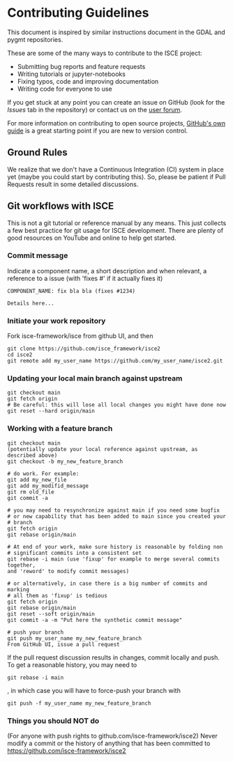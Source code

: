 # Contributing Guidelines

This document is inspired by similar instructions document in the GDAL and pygmt repositories. 

These are some of the many ways to contribute to the ISCE project:

* Submitting bug reports and feature requests
* Writing tutorials or jupyter-notebooks
* Fixing typos, code and improving documentation
* Writing code for everyone to use

If you get stuck at any point you can create an issue on GitHub (look for the *Issues*
tab in the repository) or contact us on the [user forum](http://earthdef.caltech.edu/projects/isce_forum/boards).

For more information on contributing to open source projects,
[GitHub's own guide](https://guides.github.com/activities/contributing-to-open-source/)
is a great starting point if you are new to version control.


## Ground Rules

We realize that we don't have a Continuous Integration (CI) system in place yet (maybe you could start by contributing this). So, please be patient if Pull Requests result in some detailed discussions.  

## Git workflows with ISCE

This is not a git tutorial or reference manual by any means. This just collects a few best practice for git usage for ISCE development. There are plenty of good resources on YouTube and online to help get started.

### Commit message

Indicate a component name, a short description and when relevant, a reference to a issue (with 'fixes #' if it actually fixes it)

```
COMPONENT_NAME: fix bla bla (fixes #1234)

Details here...
```

### Initiate your work repository


Fork isce-framework/isce from github UI, and then
```
git clone https://github.com/isce_framework/isce2
cd isce2
git remote add my_user_name https://github.com/my_user_name/isce2.git
```

### Updating your local main branch against upstream

```
git checkout main
git fetch origin
# Be careful: this will lose all local changes you might have done now
git reset --hard origin/main
```

### Working with a feature branch

```
git checkout main
(potentially update your local reference against upstream, as described above)
git checkout -b my_new_feature_branch

# do work. For example:
git add my_new_file
git add my_modifid_message
git rm old_file
git commit -a 

# you may need to resynchronize against main if you need some bugfix
# or new capability that has been added to main since you created your
# branch
git fetch origin
git rebase origin/main

# At end of your work, make sure history is reasonable by folding non
# significant commits into a consistent set
git rebase -i main (use 'fixup' for example to merge several commits together,
and 'reword' to modify commit messages)

# or alternatively, in case there is a big number of commits and marking
# all them as 'fixup' is tedious
git fetch origin
git rebase origin/main
git reset --soft origin/main
git commit -a -m "Put here the synthetic commit message"

# push your branch
git push my_user_name my_new_feature_branch
From GitHub UI, issue a pull request
```

If the pull request discussion results in changes,
commit locally and push. To get a reasonable history, you may need to
```
git rebase -i main
```
, in which case you will have to force-push your branch with 
```
git push -f my_user_name my_new_feature_branch
```

### Things you should NOT do

(For anyone with push rights to github.com/isce-framework/isce2) Never modify a commit or
the history of anything that has been
committed to https://github.com/isce-framework/isce2
